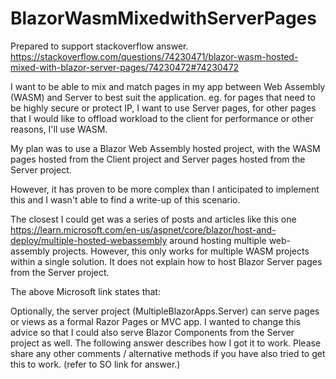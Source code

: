 # BlazorWasmMixedwithServerPages
Prepared to support stackoverflow answer.  https://stackoverflow.com/questions/74230471/blazor-wasm-hosted-mixed-with-blazor-server-pages/74230472#74230472

I want to be able to mix and match pages in my app between Web Assembly (WASM) and Server to best suit the application. eg. for pages that need to be highly secure or protect IP, I want to use Server pages, for other pages that I would like to offload workload to the client for performance or other reasons, I'll use WASM.

My plan was to use a Blazor Web Assembly hosted project, with the WASM pages hosted from the Client project and Server pages hosted from the Server project.

However, it has proven to be more complex than I anticipated to implement this and I wasn't able to find a write-up of this scenario.

The closest I could get was a series of posts and articles like this one https://learn.microsoft.com/en-us/aspnet/core/blazor/host-and-deploy/multiple-hosted-webassembly around hosting multiple web-assembly projects. However, this only works for multiple WASM projects within a single solution. It does not explain how to host Blazor Server pages from the Server project.

The above Microsoft link states that:

Optionally, the server project (MultipleBlazorApps.Server) can serve pages or views as a formal Razor Pages or MVC app.
I wanted to change this advice so that I could also serve Blazor Components from the Server project as well. The following answer describes how I got it to work. Please share any other comments / alternative methods if you have also tried to get this to work. (refer to SO link for answer.)
